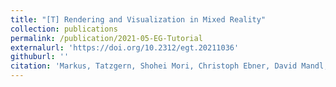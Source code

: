 ```yaml
---
title: "[T] Rendering and Visualization in Mixed Reality"
collection: publications
permalink: /publication/2021-05-EG-Tutorial
externalurl: 'https://doi.org/10.2312/egt.20211036'
githuburl: ''
citation: 'Markus, Tatzgern, Shohei Mori, Christoph Ebner, David Mandl, Kasper Ladefoged, Peter Mohr, and Denis Kalkofen, &quot;Rendering and Visualization in Mixed Reality&quot; <i>Eurographics 2021 - Tutorials</i> (2021.05)'
---
```


<!--
externalurl: 'url'
paperurl: 'url'
youtubeurl: 'url'
presentationurl: 'url'
githuburl: 'url'
note: blah blah
-->